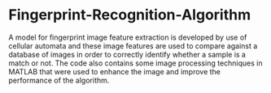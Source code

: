 # Fingerprint-Recognition-Algorithm
A model for fingerprint image feature extraction is developed by use of cellular automata and these image features are used to compare against a database of images in order to correctly identify whether a sample is a match or not. The code also contains some image processing techniques in MATLAB that were used to enhance the image and improve the performance of the algorithm.

